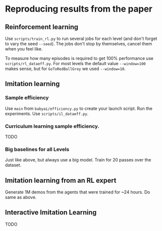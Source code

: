 # Reproducing results from the paper

## Reinforcement learning

Use `scripts/train_rl.py` to run several jobs for each level (and don't forget to vary the seed `--seed`).
The jobs don't stop by themselves, cancel them when you feel like.

To measure how many episodes is required to get 100% performance use `scripts/rl_dataeff.py`. For most levels
the default value `--window=100` makes sense, but for `GoToRedBallGrey` we used `--window=10`.

## Imitation learning 

### Sample efficiency
Use `main` from `babyai/efficiency.py` to create your launch script. Run the experiments. Use `scripts/il_dataeff.py`.

### Curriculum learning sample efficiency.
TODO

### Big baselines for all Levels
Just like above, but always use a big model. Train for 20 passes over the dataset.

## Imitation learning from an RL expert

Generate 1M demos from the agents that were trained for ~24 hours. Do same as above.

## Interactive Imitation Learning
TODO
